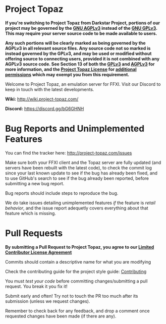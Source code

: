 Project Topaz
========

**If you're switching to Project Topaz from Darkstar Project, portions of our project may be governed by the [GNU AGPLv3](http://project-topaz.com/blob/release/AGPL3) instead of the [GNU GPLv3](http://project-topaz.com/blob/release/GPL3). This may require your server source code to be made available to users.**

**Any such portions will be clearly marked as being governed by the AGPLv3 in all relevant source files. Any source code not so marked is instead governed by the GPLv3, and may be used or modified without offering source to connecting users, provided it is not combined with any AGPLv3 source code. See Section 13 of both the [GPLv3](http://project-topaz.com/blob/release/GPL3#L552) and [AGPLv3](http://project-topaz.com/blob/release/AGPL3#L540) for more information, and the [Project Topaz License](http://project-topaz.com/blob/release/LICENSE) for [additional permissions](http://project-topaz.com/blob/release/LICENSE#L182) which may exempt you from this requirement.**

Welcome to Project Topaz, an emulation server for FFXI.
Visit our Discord to keep in touch with the latest developments.

**Wiki:**
http://wiki.project-topaz.com/

**Discord:**
https://discord.gg/bG6GHNH

Bug Reports and Unimplemented Features
========
You can find the tracker here: http://project-topaz.com/issues

Make sure both your FFXI client and the Topaz server are fully updated (and servers have been rebuilt with the latest code), to check the commit log since your last known update to see if the bug has already been fixed, and to use GitHub's search to see if the bug already been reported, before submitting a new bug report.

Bug reports should include steps to reproduce the bug.

We do take issues detailing unimplemented features _if_ the feature is _retail behavior_, and the issue report adequetly covers everything about that feature which is missing.

Pull Requests
========
**By submitting a Pull Request to Project Topaz, you agree to our [Limited Contributor License Agreement](http://project-topaz.com/blob/release/CONTRIBUTOR_AGREEMENT.md)**

Commits should contain a descriptive name for what you are modifying

Check the contributing guide for the project style guide: [Contributing](http://project-topaz.com/blob/release/CONTRIBUTING.md)

You must *test your code* before committing changes/submitting a pull request. You break it you fix it!

Submit early and often! Try not to touch the PR too much after its submission (unless we request changes).

Remember to check back for any feedback, and drop a comment once requested changes have been made (if there are any).

